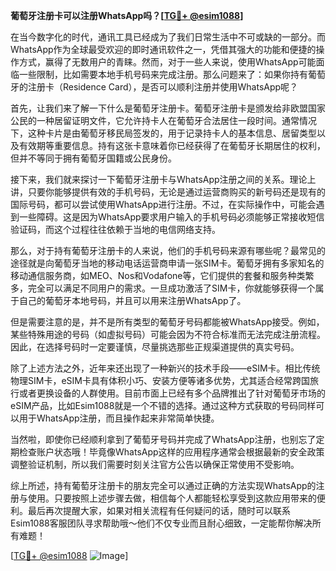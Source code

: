 **葡萄牙注册卡可以注册WhatsApp吗？[[TG💪+ @esim1088](https://t.me/s/esim1088)]**

在当今数字化的时代，通讯工具已经成为了我们日常生活中不可或缺的一部分。而WhatsApp作为全球最受欢迎的即时通讯软件之一，凭借其强大的功能和便捷的操作方式，赢得了无数用户的青睐。然而，对于一些人来说，使用WhatsApp可能面临一些限制，比如需要本地手机号码来完成注册。那么问题来了：如果你持有葡萄牙的注册卡（Residence Card），是否可以顺利注册并使用WhatsApp呢？

首先，让我们来了解一下什么是葡萄牙注册卡。葡萄牙注册卡是颁发给非欧盟国家公民的一种居留证明文件，它允许持卡人在葡萄牙合法居住一段时间。通常情况下，这种卡片是由葡萄牙移民局签发的，用于记录持卡人的基本信息、居留类型以及有效期等重要信息。持有这张卡意味着你已经获得了在葡萄牙长期居住的权利，但并不等同于拥有葡萄牙国籍或公民身份。

接下来，我们就来探讨一下葡萄牙注册卡与WhatsApp注册之间的关系。理论上讲，只要你能够提供有效的手机号码，无论是通过运营商购买的新号码还是现有的国际号码，都可以尝试使用WhatsApp进行注册。不过，在实际操作中，可能会遇到一些障碍。这是因为WhatsApp要求用户输入的手机号码必须能够正常接收短信验证码，而这个过程往往依赖于当地的电信网络支持。

那么，对于持有葡萄牙注册卡的人来说，他们的手机号码来源有哪些呢？最常见的途径就是向葡萄牙当地的移动电话运营商申请一张SIM卡。葡萄牙拥有多家知名的移动通信服务商，如MEO、Nos和Vodafone等，它们提供的套餐和服务种类繁多，完全可以满足不同用户的需求。一旦成功激活了SIM卡，你就能够获得一个属于自己的葡萄牙本地号码，并且可以用来注册WhatsApp了。

但是需要注意的是，并不是所有类型的葡萄牙号码都能被WhatsApp接受。例如，某些特殊用途的号码（如虚拟号码）可能会因为不符合标准而无法完成注册流程。因此，在选择号码时一定要谨慎，尽量挑选那些正规渠道提供的真实号码。

除了上述方法之外，近年来还出现了一种新兴的技术手段——eSIM卡。相比传统物理SIM卡，eSIM卡具有体积小巧、安装方便等诸多优势，尤其适合经常跨国旅行或者更换设备的人群使用。目前市面上已经有多个品牌推出了针对葡萄牙市场的eSIM产品，比如Esim1088就是一个不错的选择。通过这种方式获取的号码同样可以用于WhatsApp注册，而且操作起来非常简单快捷。

当然啦，即使你已经顺利拿到了葡萄牙号码并完成了WhatsApp注册，也别忘了定期检查账户状态哦！毕竟像WhatsApp这样的应用程序通常会根据最新的安全政策调整验证机制，所以我们需要时刻关注官方公告以确保正常使用不受影响。

综上所述，持有葡萄牙注册卡的朋友完全可以通过正确的方法实现WhatsApp的注册与使用。只要按照上述步骤去做，相信每个人都能轻松享受到这款应用带来的便利。最后再次提醒大家，如果对相关流程有任何疑问的话，随时可以联系Esim1088客服团队寻求帮助哦～他们不仅专业而且耐心细致，一定能帮你解决所有难题！

[[TG💪+ @esim1088](https://t.me/s/esim1088) ![Image](https://i.postimg.cc/4NQfJmqS/Snipaste-2025-05-13-00-14-12.png)]